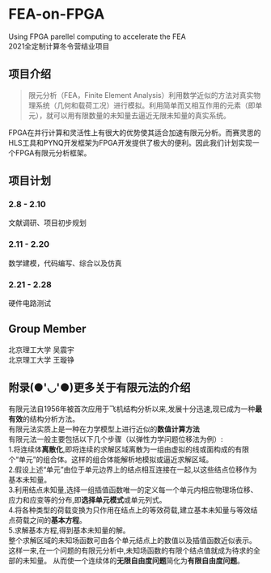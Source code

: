 # FEA-on-FPGA
Using FPGA parellel computing to accelerate the FEA  
2021全定制计算冬令营结业项目  
## 项目介绍  
> 限元分析（FEA，Finite Element Analysis）利用数学近似的方法对真实物理系统（几何和载荷工况）进行模拟。利用简单而又相互作用的元素（即单元），就可以用有限数量的未知量去逼近无限未知量的真实系统。

FPGA在并行计算和灵活性上有很大的优势使其适合加速有限元分析。而赛灵思的HLS工具和PYNQ开发框架为FPGA开发提供了极大的便利。因此我们计划实现一个FPGA有限元分析框架。  
## 项目计划
### 2.8 - 2.10 
文献调研、项目初步规划
### 2.11 - 2.20 
数学建模，代码编写、综合以及仿真
### 2.21 - 2.28
硬件电路测试
## Group Member
北京理工大学 吴震宇  
北京理工大学 王璇铮

## 附录(●'◡'●)更多关于有限元法的介绍

有限元法自1956年被首次应用于飞机结构分析以来,发展十分迅速,现已成为一种**最有效**的结构分析方法。<br />
有限元法实质上是一种在力学模型上进行近似的**数值计算方法** <br />
有限元法一般主要包括以下几个步骤（以弹性力学问题位移法为例）:<br />
1.将连续体**离散化**,即将连续的求解区域离散为一组由虚拟的线或面构成的有限个“单元”的组合体。这样的组合体能解析地模拟或逼近求解区域。<br />
2.假设上述“单元”由位于单元边界上的结点相互连接在一起,以这些结点位移作为基本未知量。<br />
3.利用结点未知量,选择一组插值函数唯一的定义每一个单元内相应物理场位移、应力和应变等的分布,即**选择单元模式**或单元列式。<br />
4.将各种类型的荷载变换为只作用在结点上的等效荷载,建立基本未知量与等效结点荷载之间的**基本方程**。<br />
5.求解基本方程,得到基本未知量的解。<br />
整个求解区域的未知场函数可由各个单元结点上的数值以及插值函数近似表示。
这样一来,在一个问题的有限元分析中,未知场函数的有限个结点值就成为待求的全部的未知量。
从而使一个连续体的**无限自由度问题**简化为**有限自由度问题**。


